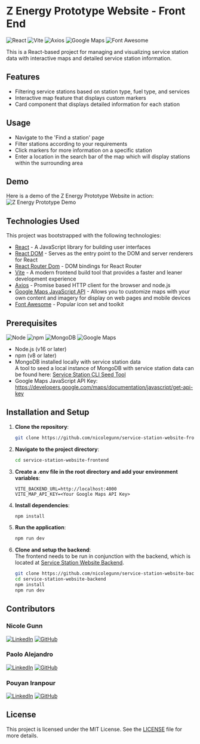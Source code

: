 # Z Energy Prototype Website - Front End 

![React](https://img.shields.io/badge/React-20232A?style=for-the-badge&logo=react&logoColor=61DAFB)
![Vite](https://img.shields.io/badge/Vite-646CFF?style=for-the-badge&logo=vite&logoColor=white)
![Axios](https://img.shields.io/badge/Axios-5A29E4?style=for-the-badge&logo=axios&logoColor=white)
![Google Maps](https://img.shields.io/badge/Google%20Maps-4285F4?style=for-the-badge&logo=google-maps&logoColor=white)
![Font Awesome](https://img.shields.io/badge/Font%20Awesome-339AF0?style=for-the-badge&logo=font-awesome&logoColor=white)

This is a React-based project for managing and visualizing service station data with interactive maps and detailed service station information.

## Features

- Filtering service stations based on station type, fuel type, and services
- Interactive map feature that displays custom markers
- Card component that displays detailed information for each station

## Usage 

- Navigate to the 'Find a station' page
- Filter stations according to your requirements 
- Click markers for more information on a specific station
- Enter a location in the search bar of the map which will display stations within the surrounding area  

## Demo

Here is a demo of the Z Energy Prototype Website in action:
![Z Energy Prototype Demo](service-station-website-demo.gif)

## Technologies Used

This project was bootstrapped with the following technologies:

- [React](https://reactjs.org/) - A JavaScript library for building user interfaces
- [React DOM](https://reactjs.org/docs/react-dom.html) - Serves as the entry point to the DOM and server renderers for React
- [React Router Dom](https://reactrouter.com/) - DOM bindings for React Router
- [Vite](https://vitejs.dev/) - A modern frontend build tool that provides a faster and leaner development experience
- [Axios](https://axios-http.com/) - Promise based HTTP client for the browser and node.js
- [Google Maps JavaScript API](https://developers.google.com/maps/documentation/javascript/overview) - Allows you to customize maps with your own content and imagery for display on web pages  and mobile devices
- [Font Awesome](https://fontawesome.com) - Popular icon set and toolkit

## Prerequisites

![Node](https://img.shields.io/badge/Node.js-16.0.0-green?style=for-the-badge&logo=node.js&logoColor=white)
![npm](https://img.shields.io/badge/npm-8.0.0-red?style=for-the-badge&logo=npm&logoColor=white)
![MongoDB](https://img.shields.io/badge/MongoDB-47A248?style=for-the-badge&logo=mongodb&logoColor=white)
![Google Maps](https://img.shields.io/badge/Google%20Maps-4285F4?style=for-the-badge&logo=google-maps&logoColor=white)

- Node.js (v16 or later)
- npm (v8 or later)
- MongoDB installed locally with service station data  
A tool to seed a local instance of MongoDB with service station data can be found here: [Service Station CLI Seed Tool](https://github.com/nicolegunn/cli-mongodb-seed-service-stations.git)
- Google Maps JavaScript API Key: https://developers.google.com/maps/documentation/javascript/get-api-key

## Installation and Setup

1. **Clone the repository**:
   ```sh
   git clone https://github.com/nicolegunn/service-station-website-frontend.git
   ```
2. **Navigate to the project directory**:
   ```sh
   cd service-station-website-frontend
   ```
3. **Create a .env file in the root directory and add your environment variables**:
   ```env
   VITE_BACKEND_URL=http://localhost:4000
   VITE_MAP_API_KEY=<Your Google Maps API Key>
   ```
4. **Install dependencies**:
   ```sh
   npm install
   ```
5. **Run the application**:
   ```sh
   npm run dev
   ```
6. **Clone and setup the backend**:  
   The frontend needs to be run in conjunction with the backend, which is located at [Service Station Website Backend](https://github.com/nicolegunn/service-station-website-backend.git).

   ```sh
   git clone https://github.com/nicolegunn/service-station-website-backend.git
   cd service-station-website-backend
   npm install
   npm run dev
   ```

## Contributors

### **Nicole Gunn**

[![LinkedIn](https://img.shields.io/badge/LinkedIn-0A66C2?style=for-the-badge&logo=linkedin&logoColor=white)](https://www.linkedin.com/in/nicole-gunn-a582ba23b/)
[![GitHub](https://img.shields.io/badge/GitHub-181717?style=for-the-badge&logo=github&logoColor=white)](https://github.com/nicolegunn)

### **Paolo Alejandro** 
[![LinkedIn](https://img.shields.io/badge/LinkedIn-0A66C2?style=for-the-badge&logo=linkedin&logoColor=white)](https://www.linkedin.com/in/paolo-alejandro-2b0941126/)
[![GitHub](https://img.shields.io/badge/GitHub-181717?style=for-the-badge&logo=github&logoColor=white)](https://github.com/jpmal22)

### **Pouyan Iranpour** 
[![LinkedIn](https://img.shields.io/badge/LinkedIn-0A66C2?style=for-the-badge&logo=linkedin&logoColor=white)](https://www.linkedin.com/in/pouyan-iranpour-b112a6b6/)
[![GitHub](https://img.shields.io/badge/GitHub-181717?style=for-the-badge&logo=github&logoColor=white)](https://github.com/pouyaniranpour)
  
## License

This project is licensed under the MIT License. See the [LICENSE](LICENSE) file for more details.




